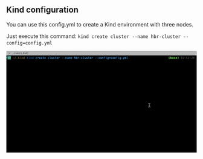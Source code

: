 ## Kind configuration

You can use this config.yml to create a Kind environment with three nodes.

Just execute this command: `kind create cluster --name hbr-cluster --config=config.yml`

![create_cluster](./../gifs/create_cluster.gif)